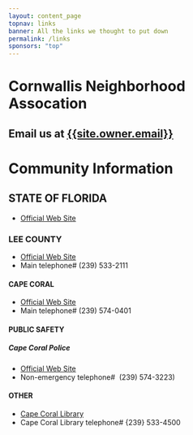 ```yaml
---
layout: content_page
topnav: links
banner: All the links we thought to put down
permalink: /links
sponsors: "top"
---
```


# Cornwallis Neighborhood Assocation
## Email us at [{{site.owner.email}}](mailto:{{site.owner.email}})

# Community Information
## STATE OF FLORIDA
* [Official Web Site](https://www.myflorida.com)

### LEE COUNTY
* [Official Web Site](http://www.leegov.com)
* Main telephone# (239) 533-2111

#### CAPE CORAL
* [Official Web Site](https://www.capecoral.net)
* Main telephone# (239) 574-0401

#### PUBLIC SAFETY
##### Cape Coral Police
* [Official Web Site](https://www.capecops.com/)
* Non-emergency telephone#&nbsp; (239) 574-3223)

#### OTHER
* [Cape Coral Library](https://www.leegov.com/library/branches/cc)
*  Cape Coral Library telephone# {239} 533-4500
